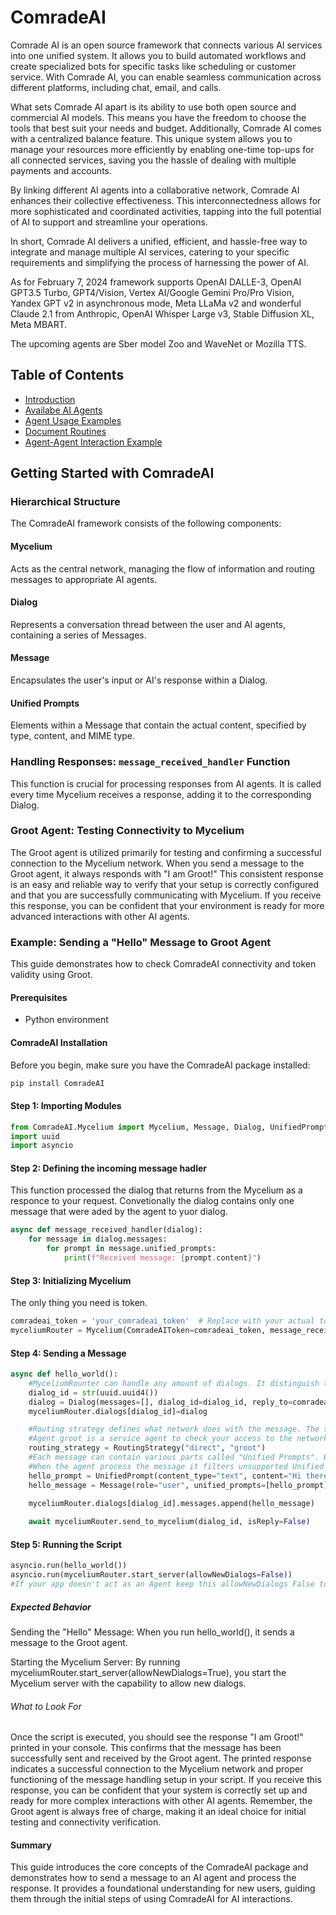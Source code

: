 # ComradeAI
Comrade AI is an open source framework that connects various AI services into one unified system. It allows you to build automated workflows and create specialized bots for specific tasks like scheduling or customer service. With Comrade AI, you can enable seamless communication across different platforms, including chat, email, and calls.

What sets Comrade AI apart is its ability to use both open source and commercial AI models. This means you have the freedom to choose the tools that best suit your needs and budget. Additionally, Comrade AI comes with a centralized balance feature. This unique system allows you to manage your resources more efficiently by enabling one-time top-ups for all connected services, saving you the hassle of dealing with multiple payments and accounts.

By linking different AI agents into a collaborative network, Comrade AI enhances their collective effectiveness. This interconnectedness allows for more sophisticated and coordinated activities, tapping into the full potential of AI to support and streamline your operations.

In short, Comrade AI delivers a unified, efficient, and hassle-free way to integrate and manage multiple AI services, catering to your specific requirements and simplifying the process of harnessing the power of AI.

As for February 7, 2024 framework supports OpenAI DALLE-3, OpenAI GPT3.5 Turbo, GPT4/Vision, Vertex AI/Google Gemini Pro/Pro Vision, Yandex GPT v2 in asynchronous mode, Meta LLaMa v2 and wonderful Claude 2.1 from Anthropic, OpenAI Whisper Large v3, Stable Diffusion XL, Meta MBART.

The upcoming agents are Sber model Zoo and WaveNet or Mozilla TTS.

## Table of Contents
- [Introduction](README.md)
- [Availabe AI Agents](docs/Agents.md)
- [Agent Usage Examples](docs/AgentExamples.md)
- [Document Routines](docs/DocumentRoutines.md)
- [Agent-Agent Interaction Example](docs/AgentAgentInteractions.md)


## Getting Started with ComradeAI

### Hierarchical Structure
The ComradeAI framework consists of the following components:

#### Mycelium
Acts as the central network, managing the flow of information and routing messages to appropriate AI agents.

#### Dialog
Represents a conversation thread between the user and AI agents, containing a series of Messages.

#### Message
Encapsulates the user's input or AI's response within a Dialog.

#### Unified Prompts
Elements within a Message that contain the actual content, specified by type, content, and MIME type.

### Handling Responses: `message_received_handler` Function
This function is crucial for processing responses from AI agents. It is called every time Mycelium receives a response, adding it to the corresponding Dialog.

### Groot Agent: Testing Connectivity to Mycelium
The Groot agent is utilized primarily for testing and confirming a successful connection to the Mycelium network. When you send a message to the Groot agent, it always responds with "I am Groot!" This consistent response is an easy and reliable way to verify that your setup is correctly configured and that you are successfully communicating with Mycelium. If you receive this response, you can be confident that your environment is ready for more advanced interactions with other AI agents.

### Example: Sending a "Hello" Message to Groot Agent

This guide demonstrates how to check ComradeAI connectivity and token validity using Groot.

#### Prerequisites

- Python environment

#### ComradeAI Installation
Before you begin, make sure you have the ComradeAI package installed:

```bash
pip install ComradeAI

```

#### Step 1: Importing Modules
```python
from ComradeAI.Mycelium import Mycelium, Message, Dialog, UnifiedPrompt, RoutingStrategy
import uuid
import asyncio
```

#### Step 2: Defining the incoming message hadler
This function processed the dialog that returns from the Mycelium as a responce to your request. Convetionally the dialog contains only one message that were aded by the agent to yuor dialog.
```python
async def message_received_handler(dialog):
    for message in dialog.messages:
        for prompt in message.unified_prompts:
            print(f"Received message: {prompt.content}")
```

#### Step 3: Initializing Mycelium
The only thing you need is token. 
```python
comradeai_token = 'your_comradeai_token'  # Replace with your actual token
myceliumRouter = Mycelium(ComradeAIToken=comradeai_token, message_received_callback=message_received_handler, dialogs={})
```

#### Step 4: Sending a Message
```python
async def hello_world():
    #MyceliumRounter can handle any amount of dialogs. It distinguish them by unique ids.
    dialog_id = str(uuid.uuid4())
    dialog = Dialog(messages=[], dialog_id=dialog_id, reply_to=comradeai_token)
    myceliumRouter.dialogs[dialog_id]=dialog

    #Routing strategy defines what network does with the message. The simples strategy is "direct" when you specify the agent you want to process your dialog.
    #Agent groot is a service agent to check your access to the network.
    routing_strategy = RoutingStrategy("direct", "groot")
    #Each message can contain various parts called "Unified Prompts". Each part can be text, image, url, and others.
    #When the agent process the message it filters unsupported Unified Prompts types.
    hello_prompt = UnifiedPrompt(content_type="text", content="Hi there!", mime_type="text/plain")
    hello_message = Message(role="user", unified_prompts=[hello_prompt], routingStrategy=routing_strategy)
    
    myceliumRouter.dialogs[dialog_id].messages.append(hello_message)

    await myceliumRouter.send_to_mycelium(dialog_id, isReply=False)
```

#### Step 5: Running the Script
```python
asyncio.run(hello_world())
asyncio.run(myceliumRouter.start_server(allowNewDialogs=False))
#If your app doesn't act as an Agent keep this allowNewDialogs False to avoid any possible SPAM from other network participants.
```

##### Expected Behavior
Sending the "Hello" Message: When you run hello_world(), it sends a message to the Groot agent.

Starting the Mycelium Server: By running myceliumRouter.start_server(allowNewDialogs=True), you start the Mycelium server with the capability to allow new dialogs.

###### What to Look For
Once the script is executed, you should see the response "I am Groot!" printed in your console. This confirms that the message has been successfully sent and received by the Groot agent.
The printed response indicates a successful connection to the Mycelium network and proper functioning of the message handling setup in your script.
If you receive this response, you can be confident that your system is correctly set up and ready for more complex interactions with other AI agents.
Remember, the Groot agent is always free of charge, making it an ideal choice for initial testing and connectivity verification.

#### Summary
This guide introduces the core concepts of the ComradeAI package and demonstrates how to send a message to an AI agent and process the response. It provides a foundational understanding for new users, guiding them through the initial steps of using ComradeAI for AI interactions.